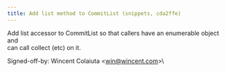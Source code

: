 ```yaml
---
title: Add list method to CommitList (snippets, cda2ffe)
---
```


Add list accessor to CommitList so that callers have an enumerable object and\
can call collect (etc) on it.

Signed-off-by: Wincent Colaiuta &lt;win@wincent.com&gt;\
